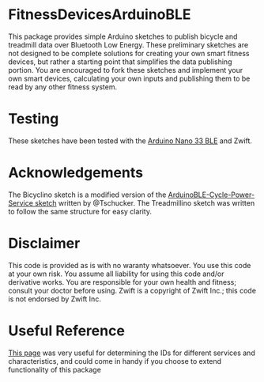 # FitnessDevicesArduinoBLE
This package provides simple Arduino sketches to publish bicycle and treadmill data over Bluetooth Low Energy. These preliminary sketches are not designed to be complete solutions for creating your own smart fitness devices, but rather a starting point that simplifies the data publishing portion. You are encouraged to fork these sketches and implement your own smart devices, calculating your own inputs and publishing them to be read by any other fitness system.

# Testing
These sketches have been tested with the [Arduino Nano 33 BLE](https://store-usa.arduino.cc/products/arduino-nano-33-ble-with-headers) and Zwift.

# Acknowledgements
The Bicyclino sketch is a modified version of the [ArduinoBLE-Cycle-Power-Service sketch](https://github.com/Tschucker/ArduinoBLE-Cycle-Power-Service) written by @Tschucker. The Treadmillino sketch was written to follow the same structure for easy clarity.

# Disclaimer
This code is provided as is with no waranty whatsoever. You use this code at your own risk. You assume all liability for using this code and/or derivative works. You are responsible for your own health and fitness; consult your doctor before using.
Zwift is a copyright of Zwift Inc.; this code is not endorsed by Zwift Inc.

# Useful Reference
[This page](https://btprodspecificationrefs.blob.core.windows.net/assigned-values/16-bit%20UUID%20Numbers%20Document.pdf) was very useful for determining the IDs for different services and characteristics, and could come in handy if you choose to extend functionality of this package
